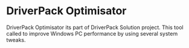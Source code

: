 # DriverPack Optimisator 

DriverPack Optimisator its part of DriverPack Solution project. This tool called to improve Windows PC performance by using several system tweaks.
